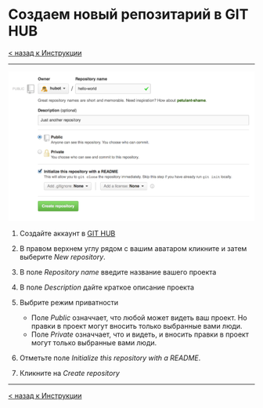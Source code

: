 # Создаем новый репозитарий в GIT HUB

[< назад к Инструкции](./readme.md)

---

![Create repository first page image](./assets/create-new-repo.png)

1. Создайте аккаунт в [GIT HUB](https://github.com/)
2. В правом верхнем углу рядом с вашим аватаром кликните и затем выберите *New repository*.
3. В поле *Repository name* введите название вашего проекта
4. В поле *Description* дайте краткое описание проекта
5. Выбрите режим приватности
    * Поле *Public* означчает, что любой может видеть ваш проект. Но правки в проект могут вносить только выбранные вами люди.
    * Поле *Private* означчает, что и видеть, и вносить правки в проект могут только выбранные вами люди.

6. Отметьте поле *Initialize this repository with a README*.
7. Кликните на *Create repository*

---

[< назад к Инструкции](./readme.md)
